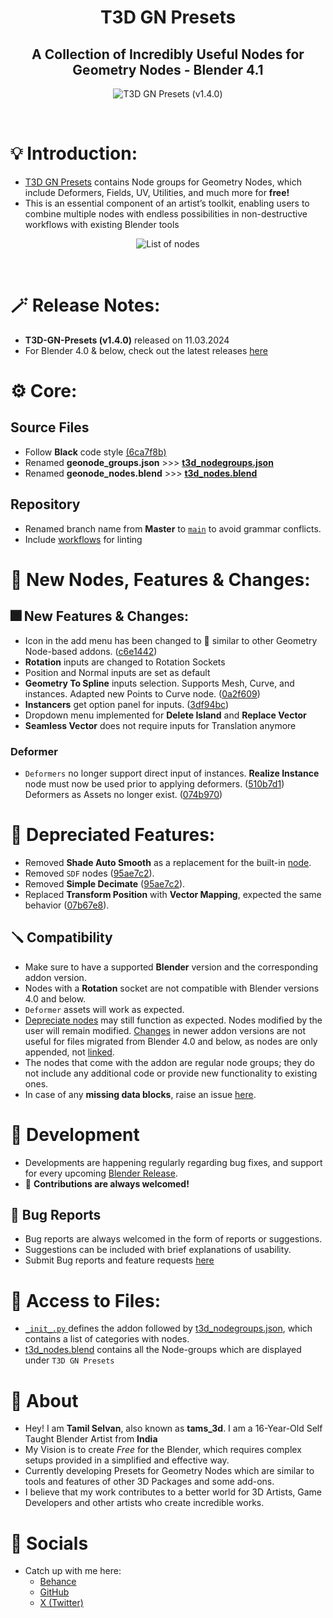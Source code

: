<div align="center">

# T3D GN Presets
##  A Collection of Incredibly Useful Nodes for Geometry Nodes - Blender 4.1

![T3D GN Presets (v1.4.0)](https://github.com/Tams3d/T3D-GN-Presets/assets/106262964/c3efe10c-5478-4ad7-954a-8a838cf1a0b1)

<br>
</div>

# 💡 Introduction:

* [T3D GN Presets](https://github.com/Tams3d/T3D-GN-Presets/#t3d-gn-presets) contains Node groups for Geometry Nodes, which include Deformers, Fields, UV, Utilities, and much more for **free!**
* This is an essential component of an artist’s toolkit, enabling users to combine multiple nodes with endless possibilities in non-destructive workflows with existing Blender tools

<div align="center">
  
![List of nodes](https://github.com/Tams3d/T3D-GN-Presets/assets/106262964/6941cd0e-3ac8-430f-a444-f25a54c14d12)

<br>
</div>
  


# 🪄 Release Notes:

- **T3D-GN-Presets (v1.4.0)** released on 11.03.2024
- For Blender 4.0 & below, check out the latest releases [here](https://github.com/Tams3d/T3D-GN-Presets/releases)

# ⚙️ Core:
## Source Files

- Follow **Black** code style [(6ca7f8b)](https://github.com/Tams3d/T3D-GN-Presets/commit/6ca7f8b)
- Renamed **geonode_groups.json** >>> [**t3d_nodegroups.json**](https://github.com/Tams3d/T3D-GN-Presets/blob/main/t3d_nodegroups.json)
- Renamed **geonode_nodes.blend** >>> [**t3d_nodes.blend**](https://github.com/Tams3d/T3D-GN-Presets/blob/main/t3d_nodes.blend)

## Repository
- Renamed branch name from **Master** to [`main`](https://github.com/Tams3d/T3D-GN-Presets/tree/main) to avoid grammar conflicts.
- Include [workflows](https://github.com/Tams3d/T3D-GN-Presets/actions) for linting

# 🎉 New Nodes, Features & Changes:

## 🎆 New Features & Changes:
- Icon in the add menu has been changed to 🔹 similar to other Geometry Node-based addons. ([c6e1442](https://github.com/Tams3d/T3D-GN-Presets/commit/c6e1442))
- **Rotation** inputs are changed to Rotation Sockets
- Position and Normal inputs are set as default
- **Geometry To Spline** inputs selection. Supports Mesh, Curve, and instances. Adapted new Points to Curve node. ([0a2f609](https://github.com/Tams3d/T3D-GN-Presets/commit/0a2f609))
- **Instancers** get option panel for inputs. ([3df94bc](https://github.com/Tams3d/T3D-GN-Presets/commit/3df94bc))
- Dropdown menu implemented for **Delete Island** and **Replace Vector**
- **Seamless Vector** does not require inputs for Translation anymore

### Deformer
- `Deformers` no longer support direct input of instances. **Realize Instance** node must now be used prior to applying deformers. ([510b7d1](https://github.com/Tams3d/T3D-GN-Presets/commit/510b7d1)) Deformers as Assets no longer exist. ([074b970](https://github.com/Tams3d/T3D-GN-Presets/commit/074b970))

# 🚨 Depreciated Features:
- Removed **Shade Auto Smooth** as a replacement for the built-in [node](https://projects.blender.org/blender/blender/pulls/108014).
- Removed `SDF` nodes ([95ae7c2](https://github.com/Tams3d/T3D-GN-Presets/commit/95ae7c2)).
- Removed **Simple Decimate** ([95ae7c2](https://github.com/Tams3d/T3D-GN-Presets/commit/95ae7c2)).
- Replaced **Transform Position** with **Vector Mapping**, expected the same behavior ([07b67e8](https://github.com/Tams3d/T3D-GN-Presets/commit/07b67e8)).

## 🪛 Compatibility
- Make sure to have a supported **Blender** version and the corresponding addon version.
- Nodes with a **Rotation** socket are not compatible with Blender versions 4.0 and below.
- `Deformer` assets will work as expected.
- [Depreciate nodes](https://github.com/Tams3d/T3D-GN-Presets?tab=readme-ov-file#-depreciationed-features) may still function as expected. Nodes modified by the user will remain modified. [Changes](https://github.com/Tams3d/T3D-GN-Presets#-new-features--changes) in newer addon versions are not useful for files migrated from Blender 4.0 and below, as nodes are only appended, not [linked](https://github.com/Tams3d/T3D-GN-Presets/blob/main/__init__.py#L170).
- The nodes that come with the addon are regular node groups; they do not include any additional code or provide new functionality to existing ones.
- In case of any **missing data blocks**, raise an issue [here](https://github.com/Tams3d/T3D-GN-Presets/issues).

# 🎯 Development
- Developments are happening regularly regarding bug fixes, and support for every upcoming [Blender Release](https://www.blender.org/download/releases/).
- 🧩 **Contributions are always welcomed!**

## 👻 Bug Reports
- Bug reports are always welcomed in the form of reports or suggestions.
- Suggestions can be included with brief explanations of usability.
- Submit Bug reports and feature requests [here](https://github.com/Tams3d/T3D-GN-Presets/issues)

# 📂 Access to Files:
- [ `_init_.py` ](https://github.com/Tams3d/T3D-GN-Presets/blob/main/__init__.py) defines the addon followed by [t3d_nodegroups.json](https://github.com/Tams3d/T3D-GN-Presets/blob/main/t3d_nodegroups.json), which contains a list of categories with nodes.
- [t3d_nodes.blend](https://github.com/Tams3d/T3D-GN-Presets/blob/main/t3d_nodes.blend) contains all the Node-groups which are displayed under `T3D GN Presets`

# 🦄 About 
  - Hey! I am **Tamil Selvan**, also known as **tams_3d**. I am a 16-Year-Old Self Taught Blender Artist from **India**
  - My Vision is to create *Free* for the Blender, which requires complex setups provided in a simplified and effective way.
  - Currently developing Presets for Geometry Nodes which are similar to tools and features of other 3D Packages and some add-ons.
  - I believe that my work contributes to a better world for 3D Artists, Game Developers and other artists who create incredible works.
  
  # 🥂 Socials
  - Catch up with me here:
    * [Behance](https://www.behance.net/tamilselvan3d)
    * [GitHub](https://github.com/Tams3d)
    * [X (Twitter)](https://twitter.com/Tams_3d)